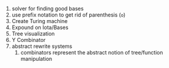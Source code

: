 1. solver for finding good bases
1. use prefix notation to get rid of parenthesis (`o`)
1. Create Turing machine
1. Expound on Iota/Bases
1. Tree visualization
1. Y Combinator
1. abstract rewrite systems
    1. combinators represent the abstract notion of tree/function manipulation